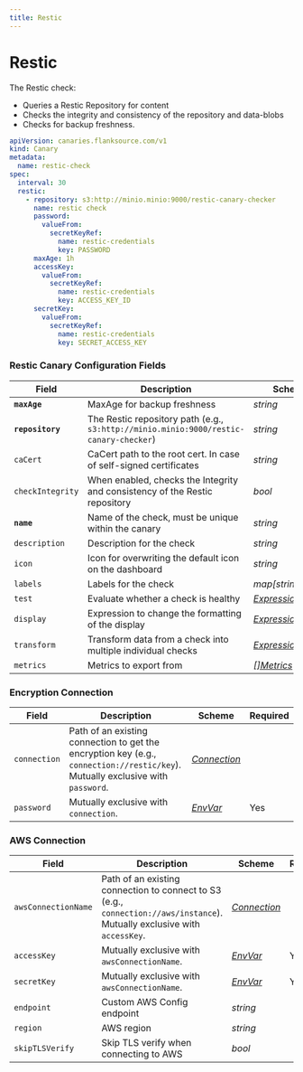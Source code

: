 ```yaml
---
title: Restic
---
```


# <Icon name="restic"/> Restic

<FullImage/>

The Restic check:

* Queries a Restic Repository for content
* Checks the integrity and consistency of the repository and data-blobs
* Checks for backup freshness.

```yaml
apiVersion: canaries.flanksource.com/v1
kind: Canary
metadata:
  name: restic-check
spec:
  interval: 30
  restic:
    - repository: s3:http://minio.minio:9000/restic-canary-checker
      name: restic check
      password:
        valueFrom:
          secretKeyRef:
            name: restic-credentials
            key: PASSWORD
      maxAge: 1h
      accessKey:
        valueFrom:
          secretKeyRef:
            name: restic-credentials
            key: ACCESS_KEY_ID
      secretKey:
        valueFrom:
          secretKeyRef:
            name: restic-credentials
            key: SECRET_ACCESS_KEY
```
### Restic Canary Configuration Fields

| Field            | Description                                           | Scheme                        | Required |
| ---------------- | ----------------------------------------------------- | ----------------------------- | -------- |
| **`maxAge`**      | MaxAge for backup freshness                          | *string*                      | Yes      |
| **`repository`**  | The Restic repository path (e.g., `s3:http://minio.minio:9000/restic-canary-checker`) | *string*                      | Yes      |
| `caCert`          | CaCert path to the root cert. In case of self-signed certificates | *string*                      |          |
| `checkIntegrity`  | When enabled, checks the Integrity and consistency of the Restic repository | *bool*                        |          |
| **`name`**        | Name of the check, must be unique within the canary   | *string*                      | Yes      |
| `description`     | Description for the check                             | *string*                      |          |
| `icon`            | Icon for overwriting the default icon on the dashboard | *string*                      |          |
| `labels`          | Labels for the check                                   | *map[string]string*           |          |
| `test`            | Evaluate whether a check is healthy                   | [*Expression*](/concepts/health-evaluation)  |          |
| `display`         | Expression to change the formatting of the display    | [*Expression*](/concepts/display-formatting) |          |
| `transform`       | Transform data from a check into multiple individual checks | [*Expression*](/concepts/transforms)          |          |
| `metrics`         | Metrics to export from                                | [*[]Metrics*](/concepts/metrics-exporter)    |          |

### Encryption Connection

| Field           | Description                                                                                                       | Scheme                                 | Required |
| --------------- | ----------------------------------------------------------------------------------------------------------------- | -------------------------------------- | -------- |
| `connection`    | Path of an existing connection to get the encryption key (e.g., `connection://restic/key`). Mutually exclusive with `password`. | [*Connection*](../concepts/connections) |          |
| `password`      | Mutually exclusive with `connection`.                                                                             | [*EnvVar*](../../concepts/authentication/#envvar) | Yes      |

### AWS Connection

| Field               | Description                                                                                          | Scheme                                 | Required |
| ------------------- | ---------------------------------------------------------------------------------------------------- | -------------------------------------- | -------- |
| `awsConnectionName` | Path of an existing connection to connect to S3 (e.g., `connection://aws/instance`). Mutually exclusive with `accessKey`. | [*Connection*](../concepts/connections) |          |
| `accessKey`         | Mutually exclusive with `awsConnectionName`.                                                          | [*EnvVar*](../../concepts/authentication/#envvar) | Yes      |
| `secretKey`         | Mutually exclusive with `awsConnectionName`.                                                          | [*EnvVar*](../../concepts/authentication/#envvar) | Yes      |
| `endpoint`          | Custom AWS Config endpoint                                                                           | *string*                               |          |
| `region`            | AWS region                                                                                          | *string*                               |          |
| `skipTLSVerify`     | Skip TLS verify when connecting to AWS                                                               | *bool*                                 |          |
